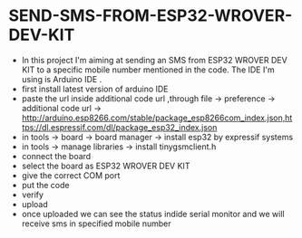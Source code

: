 # SEND-SMS-FROM-ESP32-WROVER-DEV-KIT
* In this project I'm aiming at sending an SMS from ESP32 WROVER DEV KIT  to a specific mobile number mentioned in the code. The IDE I'm using is Arduino IDE . 
* first install latest version of arduino IDE
* paste the url inside additional code url ,through file  ->  preference  ->  additional code url  -> http://arduino.esp8266.com/stable/package_esp8266com_index.json,https://dl.espressif.com/dl/package_esp32_index.json
* in tools -> board -> board manager -> install esp32 by expressif systems
* in tools -> manage libraries -> install tinygsmclient.h
* connect the board 
* select the board as ESP32 WROVER DEV KIT
* give the correct COM port
* put the code
* verify
* upload
* once uploaded we can see the status indide serial monitor and we will receive sms in specified mobile number
